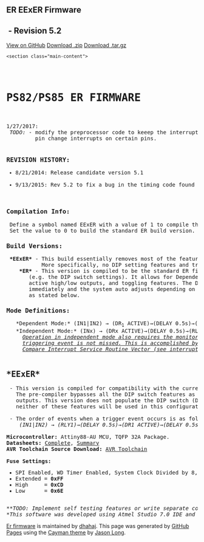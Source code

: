 <!DOCTYPE html>
<html lang="en-us">
  <head>
    <meta charset="UTF-8">
    <meta name="viewport" content="width=device-width, initial-scale=1">
    <link rel="stylesheet" type="text/css" href="stylesheets/normalize.css" media="screen">
    <link href='https://fonts.googleapis.com/css?family=Open+Sans:400,700' rel='stylesheet' type='text/css'>
    <link rel="stylesheet" type="text/css" href="stylesheets/stylesheet.css" media="screen">
    <link rel="stylesheet" type="text/css" href="stylesheets/github-light.css" media="screen">
    <title>ER EExER Firmware by dhahaj</title>
    <style>
    sub { 
     vertical-align: sub;
     font-size: smaller;
    }
</style>
  </head>
  <body>
    <section class="page-header">
      <h1 class="project-name">ER EExER Firmware</h1>
      <h2 class="project-tagline">&nbsp;- Revision 5.2</h2>
      <a href="https://github.com/dhahaj/ER_FIRMWARE" class="btn">View on GitHub</a>
      <a href="https://github.com/dhahaj/ER_FIRMWARE/zipball/master" class="btn">Download .zip</a>
      <a href="https://github.com/dhahaj/ER_FIRMWARE/tarball/master" class="btn">Download .tar.gz</a>
    </section>

    <section class="main-content">
<pre><br>
<main><h1>PS82/PS85 ER FIRMWARE</h1></main>

1/27/2017:<wbr>
 <i>TODO:</i> - modify the preprocessor code to keeep the interrupt code and instean use the preprocessor to turn off the 
         pin change interrupts on certain pins.

<h3>REVISION HISTORY:</h3><ul><li>8/21/2014: Release candidate version 5.1</li>
<li>9/13/2015: Rev 5.2 to fix a bug in the timing code found from DVPR1 testing</ul>
<h3>Compilation Info:</h3> Define a symbol named EExER with a value of 1 to compile the code for the EExER build version.
 Set the value to 0 to build the standard ER build version.
<h3>Build Versions:</h3> <b>*EExER*</b> - This build essentially removes most of the features found in the ER code as it is not required.
           More specifically, no DIP setting features and trigger Relay1 before triggering the rest of the outputs.
    <b>*ER*</b> - This version is compiled to be the standard ER firmware with the ability to use the entire feature set 
	   (e.g. the DIP switch settings). It allows for Dependent/Independent operation on dual doors, 
	   active high/low outputs, and toggling features. The DIP switches are interrupt driven so changes are implemented
	   immediately and the system auto adjusts depending on its current state. The order of events upon a trigger event is 
	   as stated below. 
<h3>Mode Definitions:</h3>   *Dependent Mode:* (IN1|IN2) &rarr; (DR<sub>1</sub> ACTIVE)&rarr;(DELAY 0.5s)&rarr;(DR2 ACTIVE)&rarr;(DELAY 0.5s)&rarr;(RLY1 & RLY2)&rarr;(DELAY DS1)&rarr;(RETURN)
   *Independent Mode:* (INx) &rarr; (DRx ACTIVE)&rarr;(DELAY 0.5s)&rarr;(RLYx)&rarr;(DELAY DSn)&rarr;(RETURN)
     <em><u>Operation in independent mode also requires the monitoring of the opposing door input during the delay time so that a</u>
     <u>triggering event is not missed. This is accomplished by controlling the timing and outputs outputs within the Timer1</u>
     <u>Compare Interrupt Service Routine Vector (see interrupts.c).</em></u>

<h2>*EExER*</h2> - This version is compiled for compatibility with the current delayed egress used in the 85-800.
   The pre-compiler bypasses all the DIP switch features as the delayed egress board controls the 
   outputs. This version does not populate the DIP switch (DIP1) or Door 2 rotary encoder (DS2) as 
   neither of these features will be used in this configuration.
   
 - The order of events when a trigger event occurs is as follows:
    <em>(IN1|IN2) &rarr; (RLY1)&rarr;(DELAY 0.5s)&rarr;(DR1 ACTIVE)&rarr;(DELAY 0.5s)&rarr;(DR2 ACTIVE)&rarr;(DELAY 0.5s)&rarr;(RLY2)&rarr;(DELAY DS1)&rarr;(RETURN).</em>
	
<b>Microcontroller:</b> Attiny88-AU MCU, TQFP 32A Package.
<strong>Datasheets:</strong> <a href="http://www.atmel.com/Images/doc8008.pdf">Complete</a>, <a href="http://www.atmel.com/Images/8008S.pdf">Summary</a>
<strong>AVR Toolchain Source Download:</strong> <a href="http://distribute.atmel.no/tools/opensource/Atmel-AVR-Toolchain-3.4.2/">AVR Toolchain</a>

<strong>Fuse Settings:</strong><ol style="list-style-type:square"><li>SPI Enabled, WD Timer Enabled, System Clock Divided by 8, Brownout Detection @ 2.7V, Internal Oscillator set to 8MHz with 64ms Start Delay.</li><li>Extended =<b> 0xFF</b></li><li>High     = <b>0xCD</b></li><li>Low      = <b>0x6E</b></li></ol>
<i>**TODO: Implement self testing features or write separate code for system testing for quality assurance.**  
*This software was developed using Atmel Studio 7.0 IDE and compiled with the bundled AVR toolchain.</i>
</pre>

<footer class="site-footer">
<span class="site-footer-owner"><a href="https://github.com/dhahaj/ER_FIRMWARE">Er firmware</a> is maintained by <a href="https://github.com/dhahaj">dhahaj</a>.</span>
<span class="site-footer-credits">This page was generated by <a href="https://pages.github.com">GitHub Pages</a> using the <a href="https://github.com/jasonlong/cayman-theme">Cayman theme</a> by <a href="https://twitter.com/jasonlong">Jason Long</a>.</span>
</footer>

</section>

</body>
</html>
